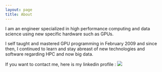```yaml
---
layout: page
title: About
---
```



I am an engineer specialized in high performance computing and data science using new specific hardware such as GPUs.

I self taught and mastered GPU programming in February 2009 and since then, I continued to learn and stay abreast of new technologies and software regarding HPC and now big data.

If you want to contact me, here is my linkedin profile : [<img src="{{ site.baseurl }}/public/linkedin.png">](https://www.linkedin.com/in/tcabel)
